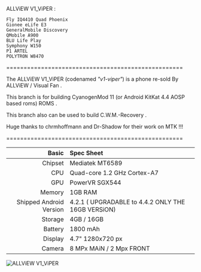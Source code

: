 
ALLViEW V1_ViPER : 

	Fly IQ4410 Quad Phoenix 
	Gionee eLife E3 
	GeneralMobile Discovery 
	QMobile A900 
	BLU Life Play 
	Symphony W150 
	P1 ARTEL 
	POLYTRON W8470

===================================================

The ALLViEW V1_ViPER (codenamed _"v1-viper"_) is a phone re-sold By ALLViEW / Visual Fan .

This branch is for building CyanogenMod 11 (or Android KitKat 4.4 AOSP based roms) ROMS .

This branch also can be used to build C.W.M.-Recovery .

Huge thanks to chrmhoffmann and Dr-Shadow for their work on MTK !!!

===================================================

Basic   | Spec Sheet
-------:|:-------------------------
Chipset | Mediatek MT6589
CPU     | Quad-core 1.2 GHz Cortex-A7
GPU     | PowerVR SGX544
Memory  | 1GB RAM
Shipped Android Version | 4.2.1 ( UPGRADABLE to 4.4.2 ONLY THE 16GB VERSiON)
Storage | 4GB / 16GB
Battery | 1800 mAh
Display | 4.7" 1280x720 px
Camera  | 8 MPx MAiN / 2 Mpx FRONT


![ALLViEW V1_ViPER]( http://allviewmobile.com/media/catalog/product/cache/4/image/650x/040ec09b1e35df139433887a97daa66f/v/1/v1-viper-16gb_1.jpg "ALLViEW V1_ViPER in Black / White / Blue")
